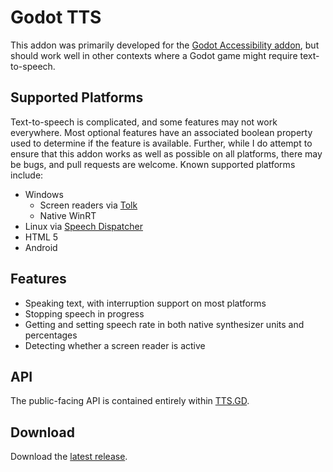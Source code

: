 # Godot TTS

This addon was primarily developed for the [Godot Accessibility addon](https://github.com/lightsoutgames/godot-accessibility), but should work well in other contexts where a Godot game might require text-to-speech.

## Supported Platforms

Text-to-speech is complicated, and some features may not work everywhere. Most optional features have an associated boolean property used to determine if the feature is available. Further, while I do attempt to ensure that this addon works as well as possible on all platforms, there may be bugs, and pull requests are welcome. Known supported platforms include:

* Windows
  * Screen readers via [Tolk](https://github.com/dkager/tolk/)
  * Native WinRT
* Linux via [Speech Dispatcher](https://freebsoft.org/speechd)
* HTML 5
* Android

## Features

* Speaking text, with interruption support on most platforms
* Stopping speech in progress
* Getting and setting speech rate in both native synthesizer units and percentages
* Detecting whether a screen reader is active

## API

The public-facing API is contained entirely within [TTS.GD](https://github.com/lightsoutgames/godot-tts/blob/master/TTS.gd).

## Download

Download the [latest release](https://github.com/lightsoutgames/godot-tts/releases).